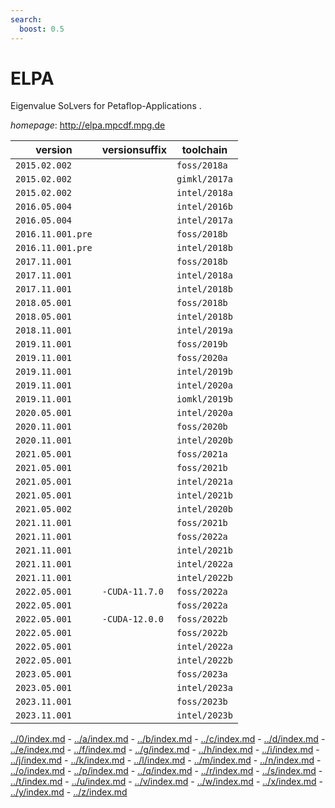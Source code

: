 ```yaml
---
search:
  boost: 0.5
---
```

# ELPA

Eigenvalue SoLvers for Petaflop-Applications .

*homepage*: <http://elpa.mpcdf.mpg.de>

version | versionsuffix | toolchain
--------|---------------|----------
``2015.02.002`` |  | ``foss/2018a``
``2015.02.002`` |  | ``gimkl/2017a``
``2015.02.002`` |  | ``intel/2018a``
``2016.05.004`` |  | ``intel/2016b``
``2016.05.004`` |  | ``intel/2017a``
``2016.11.001.pre`` |  | ``foss/2018b``
``2016.11.001.pre`` |  | ``intel/2018b``
``2017.11.001`` |  | ``foss/2018b``
``2017.11.001`` |  | ``intel/2018a``
``2017.11.001`` |  | ``intel/2018b``
``2018.05.001`` |  | ``foss/2018b``
``2018.05.001`` |  | ``intel/2018b``
``2018.11.001`` |  | ``intel/2019a``
``2019.11.001`` |  | ``foss/2019b``
``2019.11.001`` |  | ``foss/2020a``
``2019.11.001`` |  | ``intel/2019b``
``2019.11.001`` |  | ``intel/2020a``
``2019.11.001`` |  | ``iomkl/2019b``
``2020.05.001`` |  | ``intel/2020a``
``2020.11.001`` |  | ``foss/2020b``
``2020.11.001`` |  | ``intel/2020b``
``2021.05.001`` |  | ``foss/2021a``
``2021.05.001`` |  | ``foss/2021b``
``2021.05.001`` |  | ``intel/2021a``
``2021.05.001`` |  | ``intel/2021b``
``2021.05.002`` |  | ``intel/2020b``
``2021.11.001`` |  | ``foss/2021b``
``2021.11.001`` |  | ``foss/2022a``
``2021.11.001`` |  | ``intel/2021b``
``2021.11.001`` |  | ``intel/2022a``
``2021.11.001`` |  | ``intel/2022b``
``2022.05.001`` | ``-CUDA-11.7.0`` | ``foss/2022a``
``2022.05.001`` |  | ``foss/2022a``
``2022.05.001`` | ``-CUDA-12.0.0`` | ``foss/2022b``
``2022.05.001`` |  | ``foss/2022b``
``2022.05.001`` |  | ``intel/2022a``
``2022.05.001`` |  | ``intel/2022b``
``2023.05.001`` |  | ``foss/2023a``
``2023.05.001`` |  | ``intel/2023a``
``2023.11.001`` |  | ``foss/2023b``
``2023.11.001`` |  | ``intel/2023b``

[../0/index.md](0) - [../a/index.md](a) - [../b/index.md](b) - [../c/index.md](c) - [../d/index.md](d) - [../e/index.md](e) - [../f/index.md](f) - [../g/index.md](g) - [../h/index.md](h) - [../i/index.md](i) - [../j/index.md](j) - [../k/index.md](k) - [../l/index.md](l) - [../m/index.md](m) - [../n/index.md](n) - [../o/index.md](o) - [../p/index.md](p) - [../q/index.md](q) - [../r/index.md](r) - [../s/index.md](s) - [../t/index.md](t) - [../u/index.md](u) - [../v/index.md](v) - [../w/index.md](w) - [../x/index.md](x) - [../y/index.md](y) - [../z/index.md](z)

